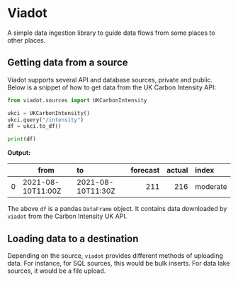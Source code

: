 # Viadot

A simple data ingestion library to guide data flows from some places to other places.

## Getting data from a source

Viadot supports several API and database sources, private and public. Below is a snippet of how to get data from the UK Carbon Intensity API:

```python
from viadot.sources import UKCarbonIntensity

ukci = UKCarbonIntensity()
ukci.query("/intensity")
df = ukci.to_df()

print(df)
```

**Output:**

|     | from              | to                | forecast | actual | index    |
| --: | ----------------- | :---------------- | -------: | -----: | :------- |
|   0 | 2021-08-10T11:00Z | 2021-08-10T11:30Z |      211 |    216 | moderate |

The above `df` is a pandas `DataFrame` object. It contains data downloaded by `viadot` from the Carbon Intensity UK API.

## Loading data to a destination

Depending on the source, `viadot` provides different methods of uploading data. For instance, for SQL sources, this would be bulk inserts. For data lake sources, it would be a file upload.
